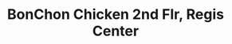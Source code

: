 ---
addr: ' 2nd Flr, Regis Center'
city: Quezon City
country: Philippines
description: 2nd Flr, Regis Center (Katipunan Ave.) Quezon City Quezon City
id: 4e5dc97362e121012035ab28
lat: 14.640900214712234
lng: 121.07453551807524
title: BonChon Chicken 2nd Flr, Regis Center
venue: BonChon Chicken
---